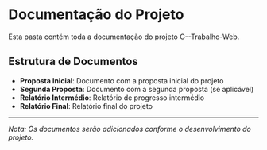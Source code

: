 # Documentação do Projeto

Esta pasta contém toda a documentação do projeto G--Trabalho-Web.

## Estrutura de Documentos

- **Proposta Inicial**: Documento com a proposta inicial do projeto
- **Segunda Proposta**: Documento com a segunda proposta (se aplicável)
- **Relatório Intermédio**: Relatório de progresso intermédio
- **Relatório Final**: Relatório final do projeto

---

*Nota: Os documentos serão adicionados conforme o desenvolvimento do projeto.*